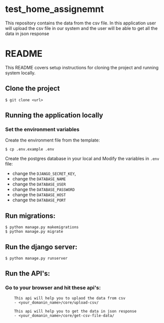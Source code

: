 # test_home_assignemnt
This repository contains the data from the csv file.
In this application user will upload the csv file in our system and the user will be able to get all the data in json response

# README
This README covers setup instructions for cloning the project and  running system locally.

## Clone the project
    $ git clone <url>

## Running the application locally

### Set the environment variables

Create the environment file from the template:

    $ cp .env.example .env

Create the postgres database in your local and Modify the variables in `.env` file:
- change the `DJANGO_SECRET_KEY`,
- change the `DATABASE_NAME`
- change the `DATABASE_USER`
- change the `DATABASE_PASSWORD`
- change the `DATABASE_HOST`
- change the `DATABASE_PORT`

## Run migrations:
    $ python manage.py makemigrations
    $ python manage.py migrate

## Run the django server:
    $ python manage.py runserver

## Run the API's:
   ### Go to your browser and hit these api's:
        This api will help you to uplaod the data from csv      
        - <your_domanin_name>/core/upload-csv/
        
        This api will help you to get the data in json response  
        - <your_domanin_name>/core/get-csv-file-data/
  
    
